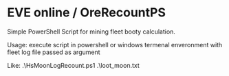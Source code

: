 # EVE online / OreRecountPS

Simple PowerShell Script for mining fleet booty calculation.

Usage:
execute script in powershell or windows termenal enveronment with fleet log file passed as argument

Like:
.\HsMoonLogRecount.ps1 .\loot_moon.txt
